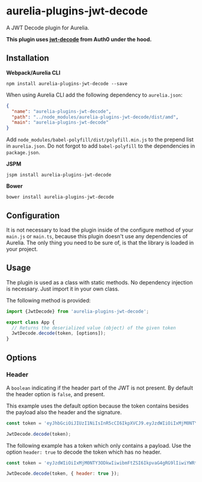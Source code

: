 # aurelia-plugins-jwt-decode

A JWT Decode plugin for Aurelia.

**This plugin uses [jwt-decode](https://github.com/auth0/jwt-decode) from Auth0 under the hood.**

## Installation

**Webpack/Aurelia CLI**

```shell
npm install aurelia-plugins-jwt-decode --save
```

When using Aurelia CLI add the following dependency to `aurelia.json`:

```json
{
  "name": "aurelia-plugins-jwt-decode",
  "path": "../node_modules/aurelia-plugins-jwt-decode/dist/amd",
  "main": "aurelia-plugins-jwt-decode"
}
```

Add `node_modules/babel-polyfill/dist/polyfill.min.js` to the prepend list in `aurelia.json`. Do not forgot to add `babel-polyfill` to the dependencies in `package.json`.

**JSPM**

```shell
jspm install aurelia-plugins-jwt-decode
```

**Bower**

```shell
bower install aurelia-plugins-jwt-decode
```

## Configuration

It is not necessary to load the plugin inside of the configure method of your `main.js` or `main.ts`, because this plugin doesn't use any dependencies of Aurelia. The only thing you need to be sure of, is that the library is loaded in your project.

## Usage

The plugin is used as a class with static methods. No dependency injection is necessary. Just import it in your own class.

The following method is provided:

```javascript
import {JwtDecode} from 'aurelia-plugins-jwt-decode';

export class App {
  // Returns the deserialized value (object) of the given token
  JwtDecode.decode(token, [options]);
}
```

## Options

### Header

A `boolean` indicating if the header part of the JWT is not present. By default the header option is `false`, and present.

This example uses the default option because the token contains besides the payload also the header and the signature.

```javascript
const token = 'eyJhbGciOiJIUzI1NiIsInR5cCI6IkpXVCJ9.eyJzdWIiOiIxMjM0NTY3ODkwIiwibmFtZSI6IkpvaG4gRG9lIiwiYWRtaW4iOnRydWV9.TJVA95OrM7E2cBab30RMHrHDcEfxjoYZgeFONFh7HgQ';

JwtDecode.decode(token);
```

The following example has a token which only contains a payload. Use the option `header: true` to decode the token which has no header.

```javascript
const token = 'eyJzdWIiOiIxMjM0NTY3ODkwIiwibmFtZSI6IkpvaG4gRG9lIiwiYWRtaW4iOnRydWV9';

JwtDecode.decode(token, { header: true });
```